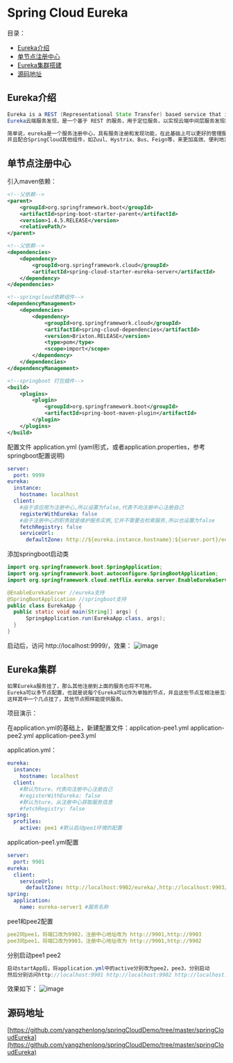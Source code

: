# Spring Cloud Eureka
目录：
- [Eureka介绍](#Eureka介绍)
- [单节点注册中心](#单节点注册中心)
- [Eureka集群搭建](#Eureka集群)
- [源码地址](#源码地址)
## Eureka介绍
```java
Eureka is a REST (Representational State Transfer) based service that is primarily used in the AWS cloud for locating services for the purpose of load balancing and failover of middle-tier servers.
Eureka云端服务发现，是一个基于 REST 的服务，用于定位服务，以实现云端中间层服务发现和故障转移。

简单说，eureka是一个服务注册中心，具有服务注册和发现功能，在此基础上可以更好的管理服务，
并且配合SpringCloud其他组件，如Zuul、Hystrix、Bus、Feign等，来更加高效、便利地治理微服务环境
```
## 单节点注册中心

引入maven依赖：
```xml
<!--父依赖-->
<parent>
    <groupId>org.springframework.boot</groupId>
    <artifactId>spring-boot-starter-parent</artifactId>
    <version>1.4.5.RELEASE</version>
    <relativePath/>
</parent>

<!--父依赖-->
<dependencies>
    <dependency>
        <groupId>org.springframework.cloud</groupId>
        <artifactId>spring-cloud-starter-eureka-server</artifactId>
    </dependency>
</dependencies>

<!--springcloud依赖组件-->
<dependencyManagement>
    <dependencies>
        <dependency>
            <groupId>org.springframework.cloud</groupId>
            <artifactId>spring-cloud-dependencies</artifactId>
            <version>Brixton.RELEASE</version>
            <type>pom</type>
            <scope>import</scope>
        </dependency>
    </dependencies>
</dependencyManagement>

<!--springboot 打包插件-->
<build>
    <plugins>
        <plugin>
            <groupId>org.springframework.boot</groupId>
            <artifactId>spring-boot-maven-plugin</artifactId>
        </plugin>
    </plugins>
</build>
```
配置文件 application.yml (yaml形式，或者application.properties，参考springboot配置说明)
```yaml
server:
  port: 9999
eureka:
  instance:
    hostname: localhost
  client:
    #由于该应用为注册中心,所以设置为false,代表不向注册中心注册自己
    registerWithEureka: false
    #由于注册中心的职责就是维护服务实例,它并不需要去检索服务,所以也设置为false
    fetchRegistry: false
    serviceUrl:
      defaultZone: http://${eureka.instance.hostname}:${server.port}/eureka/ #注册中心地址 注意：这里需要加http:// 开头，不然页面会报错
```
添加springboot启动类
```java
import org.springframework.boot.SpringApplication;
import org.springframework.boot.autoconfigure.SpringBootApplication;
import org.springframework.cloud.netflix.eureka.server.EnableEurekaServer;

@EnableEurekaServer //eureka支持
@SpringBootApplication //springboot支持
public class EurekaApp {
  public static void main(String[] args) {
      SpringApplication.run(EurekaApp.class, args);
  }
}
```
启动后，访问 http://localhost:9999/，效果：
![image](https://wx4.sinaimg.cn/mw690/006YXPCQly1fu85buhlopj31fx0qz0ub.jpg)

## Eureka集群
```java
如果Eureka服务挂了，那么其他注册到上面的服务也将不可用。
Eureka可以多节点配置，也就是说每个Eureka可以作为单独的节点，并且这些节点互相注册互相作为注册方和消费方。
这样其中一个几点挂了，其他节点照样能提供服务。
```
项目演示：

在application.yml的基础上，新建配置文件：application-pee1.yml application-pee2.yml application-pee3.yml

application.yml：
```yaml
eureka:
  instance:
    hostname: localhost
  client:
    #默认为ture，代表向注册中心注册自己
    #registerWithEureka: false
    #默认为ture，从注册中心获取服务信息
    #fetchRegistry: false
spring:
  profiles:
    active: pee1 #默认启动pee1环境的配置
```
application-pee1.yml配置
```yaml
server:
  port: 9901
eureka:
  client:
    serviceUrl:
      defaultZone: http://localhost:9902/eureka/,http://localhost:9903/eureka/ #注册中心地址为其他2个节点地址
spring:
  application:
    name: eureka-server1 #服务名称
```
pee1和pee2配置
```yaml
pee2同pee1，将端口改为9902，注册中心地址改为 http://9901,http://9903
pee3同pee1，将端口改为9903，注册中心地址改为 http://9901,http://9902
```
分别启动pee1 pee2
```java
启动startApp后，将application.yml中的active分别改为pee2，pee3，分别启动
然后分别访问http://localhost:9901 http://localhost:9902 http://localhost:9903
```
效果如下：
![image](https://wx4.sinaimg.cn/mw690/006YXPCQly1fu85sf88jxj31fv0q9tap.jpg)

## 源码地址
[https://github.com/yangzhenlong/springCloudDemo/tree/master/springCloudEureka](https://github.com/yangzhenlong/springCloudDemo/tree/master/springCloudEureka)